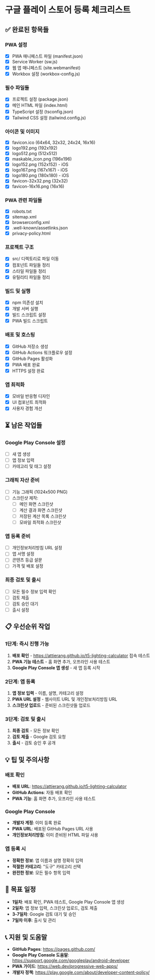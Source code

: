 # 구글 플레이 스토어 등록 체크리스트

## ✅ 완료된 항목들

### PWA 설정
- [x] PWA 매니페스트 파일 (manifest.json)
- [x] Service Worker (sw.js)
- [x] 웹 앱 매니페스트 (site.webmanifest)
- [x] Workbox 설정 (workbox-config.js)

### 필수 파일들
- [x] 프로젝트 설정 (package.json)
- [x] 메인 HTML 파일 (index.html)
- [x] TypeScript 설정 (tsconfig.json)
- [x] Tailwind CSS 설정 (tailwind.config.js)

### 아이콘 및 이미지
- [x] favicon.ico (64x64, 32x32, 24x24, 16x16)
- [x] logo192.png (192x192)
- [x] logo512.png (512x512)
- [x] maskable_icon.png (196x196)
- [x] logo152.png (152x152) - iOS
- [x] logo167.png (167x167) - iOS
- [x] logo180.png (180x180) - iOS
- [x] favicon-32x32.png (32x32)
- [x] favicon-16x16.png (16x16)

### PWA 관련 파일들
- [x] robots.txt
- [x] sitemap.xml
- [x] browserconfig.xml
- [x] .well-known/assetlinks.json
- [x] privacy-policy.html

### 프로젝트 구조
- [x] src/ 디렉토리로 파일 이동
- [x] 컴포넌트 파일들 정리
- [x] 스타일 파일들 정리
- [x] 유틸리티 파일들 정리

### 빌드 및 실행
- [x] npm 의존성 설치
- [x] 개발 서버 실행
- [x] 빌드 스크립트 설정
- [x] PWA 빌드 스크립트

### 배포 및 호스팅
- [x] GitHub 저장소 생성
- [x] GitHub Actions 워크플로우 설정
- [x] GitHub Pages 활성화
- [x] PWA 배포 완료
- [x] HTTPS 설정 완료

### 앱 최적화
- [x] 모바일 반응형 디자인
- [x] UI 컴포넌트 최적화
- [x] 사용자 경험 개선

## ⏳ 남은 작업들

### Google Play Console 설정
- [ ] 새 앱 생성
- [ ] 앱 정보 입력
- [ ] 카테고리 및 태그 설정

### 그래픽 자산 준비
- [ ] 기능 그래픽 (1024x500 PNG)
- [ ] 스크린샷 제작:
  - [ ] 메인 화면 스크린샷
  - [ ] 계산 결과 화면 스크린샷
  - [ ] 저장된 계산 목록 스크린샷
  - [ ] 모바일 최적화 스크린샷

### 앱 등록 준비
- [ ] 개인정보처리방침 URL 설정
- [ ] 앱 서명 설정
- [ ] 콘텐츠 등급 설문
- [ ] 가격 및 배포 설정

### 최종 검토 및 출시
- [ ] 모든 필수 정보 입력 확인
- [ ] 검토 제출
- [ ] 검토 승인 대기
- [ ] 출시 설정

## 📋 우선순위 작업

### 1단계: 즉시 진행 가능
1. **배포 확인** - https://attierang.github.io/t5-lighting-calculator 접속 테스트
2. **PWA 기능 테스트** - 홈 화면 추가, 오프라인 사용 테스트
3. **Google Play Console 앱 생성** - 새 앱 등록 시작

### 2단계: 앱 등록
1. **앱 정보 입력** - 이름, 설명, 카테고리 설정
2. **PWA URL 설정** - 웹사이트 URL 및 개인정보처리방침 URL
3. **스크린샷 업로드** - 준비된 스크린샷들 업로드

### 3단계: 검토 및 출시
1. **최종 검토** - 모든 정보 확인
2. **검토 제출** - Google 검토 요청
3. **출시** - 검토 승인 후 공개

## 💡 팁 및 주의사항

### 배포 확인
- **배포 URL**: https://attierang.github.io/t5-lighting-calculator
- **GitHub Actions**: 자동 배포 확인
- **PWA 기능**: 홈 화면 추가, 오프라인 사용 테스트

### Google Play Console
- **개발자 계정**: 이미 등록 완료
- **PWA URL**: 배포된 GitHub Pages URL 사용
- **개인정보처리방침**: 이미 준비된 HTML 파일 사용

### 앱 등록 시
- **정확한 정보**: 앱 이름과 설명 정확히 입력
- **적절한 카테고리**: "도구" 카테고리 선택
- **완전한 정보**: 모든 필수 항목 입력

## 🎯 목표 일정

- **1일차**: 배포 확인, PWA 테스트, Google Play Console 앱 생성
- **2일차**: 앱 정보 입력, 스크린샷 업로드, 검토 제출
- **3-7일차**: Google 검토 대기 및 승인
- **7일차 이후**: 출시 및 관리

## 📞 지원 및 도움말

- **GitHub Pages**: https://pages.github.com/
- **Google Play Console 도움말**: https://support.google.com/googleplay/android-developer
- **PWA 가이드**: https://web.dev/progressive-web-apps/
- **개발자 정책**: https://play.google.com/about/developer-content-policy/
